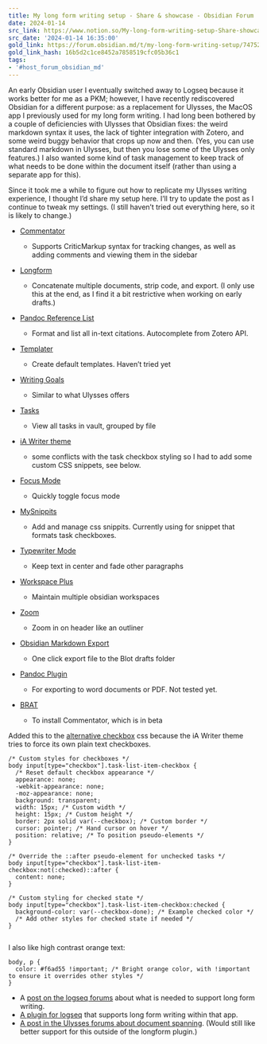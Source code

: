 ```yaml
---
title: My long form writing setup - Share & showcase - Obsidian Forum
date: 2024-01-14
src_link: https://www.notion.so/My-long-form-writing-setup-Share-showcase-Obsidian-Forum-ee35c98e0ead4329afa2fa5158d2cdaf
src_date: '2024-01-14 16:35:00'
gold_link: https://forum.obsidian.md/t/my-long-form-writing-setup/74752
gold_link_hash: 16b5d2c1ce8452a7858519cfc05b36c1
tags:
- '#host_forum_obsidian_md'
---
```



An early Obsidian user I eventually switched away to Logseq because it works better for me as a PKM; however, I have recently rediscovered Obsidian for a different purpose: as a replacement for Ulysses, the MacOS app I previously used for my long form writing. I had long been bothered by a couple of deficiencies with Ulysses that Obsidian fixes: the weird markdown syntax it uses, the lack of tighter integration with Zotero, and some weird buggy behavior that crops up now and then. (Yes, you can use standard markdown in Ulysses, but then you lose some of the Ulysses only features.) I also wanted some kind of task management to keep track of what needs to be done within the document itself (rather than using a separate app for this).


Since it took me a while to figure out how to replicate my Ulysses writing experience, I thought I’d share my setup here. I’ll try to update the post as I continue to tweak my settings. (I still haven’t tried out everything here, so it is likely to change.)


* [Commentator](https://github.com/Fevol/obsidian-criticmarkup)
	+ Supports CriticMarkup syntax for tracking changes, as well as adding comments and viewing them in the sidebar
* [Longform](https://github.com/kevboh/longform)
	+ Concatenate multiple documents, strip code, and export. (I only use this at the end, as I find it a bit restrictive when working on early drafts.)
* [Pandoc Reference List](https://github.com/mgmeyers/obsidian-pandoc-reference-list)
	+ Format and list all in-text citations. Autocomplete from Zotero API.
* [Templater](https://github.com/SilentVoid13/Templater)
	+ Create default templates. Haven’t tried yet
* [Writing Goals](https://github.com/lynchjames/obsidian-writing-goals)
	+ Similar to what Ulysses offers


* [Tasks](https://github.com/obsidian-tasks-group/obsidian-tasks)
	+ View all tasks in vault, grouped by file


* [iA Writer theme](https://github.com/mrowa44/obsidian-ia-writer)
	+ some conflicts with the task checkbox styling so I had to add some custom CSS snippets, see below.
* [Focus Mode](https://github.com/ryanpcmcquen/obsidian-focus-mode)
	+ Quickly toggle focus mode
* [MySnippits](https://github.com/chetachiezikeuzor/MySnippets-Plugin)
	+ Add and manage css snippits. Currently using for snippet that formats task checkboxes.
* [Typewriter Mode](https://github.com/davisriedel/obsidian-typewriter-mode)
	+ Keep text in center and fade other paragraphs
* [Workspace Plus](https://github.com/nothingislost/obsidian-workspaces-plus)
	+ Maintain multiple obsidian workspaces
* [Zoom](https://github.com/vslinko/obsidian-zoom)
	+ Zoom in on header like an outliner


* [Obsidian Markdown Export](https://github.com/bingryan/obsidian-markdown-export-plugin)
	+ One click export file to the Blot drafts folder
* [Pandoc Plugin](https://github.com/OliverBalfour/obsidian-pandoc)
	+ For exporting to word documents or PDF. Not tested yet.


* [BRAT](https://github.com/TfTHacker/obsidian42-brat)
	+ To install Commentator, which is in beta


Added this to the [alternative checkbox](https://github.com/netgamesekai/obsidian-checkbox-css) css because the iA Writer theme tries to force its own plain text checkboxes.



```
/* Custom styles for checkboxes */
body input[type="checkbox"].task-list-item-checkbox {
  /* Reset default checkbox appearance */
  appearance: none;
  -webkit-appearance: none;
  -moz-appearance: none;
  background: transparent;
  width: 15px; /* Custom width */
  height: 15px; /* Custom height */
  border: 2px solid var(--checkbox); /* Custom border */
  cursor: pointer; /* Hand cursor on hover */
  position: relative; /* To position pseudo-elements */
}

/* Override the ::after pseudo-element for unchecked tasks */
body input[type="checkbox"].task-list-item-checkbox:not(:checked)::after {
  content: none;
}

/* Custom styling for checked state */
body input[type="checkbox"].task-list-item-checkbox:checked {
  background-color: var(--checkbox-done); /* Example checked color */
  /* Add other styles for checked state if needed */
}


```

I also like high contrast orange text:



```
body, p {
  color: #f6ad55 !important; /* Bright orange color, with !important to ensure it overrides other styles */
}

```

* A [post on the logseq forums](https://discuss.logseq.com/t/longform-writing-in-logseq/3527) about what is needed to support long form writing.
* [A plugin for logseq](https://github.com/sethyuan/logseq-long-form) that supports long form writing within that app.
* [A post in the Ulysses forums about document spanning](https://forum.obsidian.md/t/document-spanning/147/35). (Would still like better support for this outside of the longform plugin.)